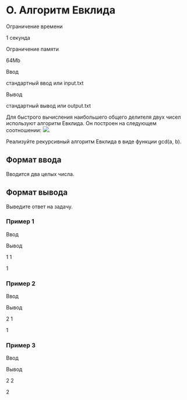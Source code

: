 O. Алгоритм Евклида
===================

Ограничение времени

1 секунда

Ограничение памяти

64Mb

Ввод

стандартный ввод или input.txt

Вывод

стандартный вывод или output.txt

Для быстрого вычисления наибольшего общего делителя двух чисел используют алгоритм Евклида. Он построен на следующем соотношении: ![](/testsys/tex/render/0J3QntCUKGEsYik90J3QntCUKGIsYVxibW9kIGIp.png).

Реализуйте рекурсивный алгоритм Евклида в виде функции gcd(a, b).

Формат ввода
------------

Вводится два целых числа.

Формат вывода
-------------

Выведите ответ на задачу.

### Пример 1

Ввод

Вывод

1
1

1

### Пример 2

Ввод

Вывод

2
1

1

### Пример 3

Ввод

Вывод

2
2

2